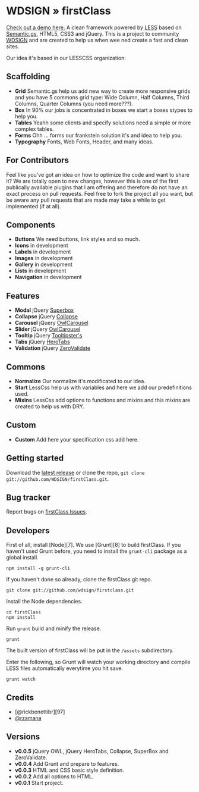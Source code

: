 WDSIGN » firstClass
=====================================
[Check out a demo here.](http://firstClass.wdsign.com.br)
A clean framework powered by [LESS][1] based on [Semantic.gs][2], HTML5, CSS3 and jQuery.
This is a project to community [WDSIGN][99] and are created to help us when wee ned create a fast and clean sites.

Our idea it's based in our LESSCSS organization:

## Scaffolding

* **Grid**
    Semantic.gs help us add new way to create more responsive grids and you have 5 commons grid type: Wide Column, Half Columns, Third Columns, Quarter Columns  (you need more???).
* **Box**
    In 90% our jobs is concentrated in boxes we start a boxes stypes to help you.
* **Tables**
    Yeahh some clients and specify solutions need a simple or more complex tables.
* **Forms**
    Ohh ... forms our frankstein solution it's and idea to help you.
* **Typography**
    Fonts, Web Fonts, Header, and many ideas.

For Contributors
----------------

Feel like you've got an idea on how to optimize the code and want to share it? We are totally open to new changes, however this is one of the first publically available plugins that I am offering and therefore do not have an exact process on pull requests. Feel free to fork the project all you want, but be aware any pull requests that are made may take a while to get implemented (if at all).


## Components

* **Buttons**
    We need buttons, link styles and so much.
* **Icons**
    in development
* **Labels**
    in development
* **Images**
    in development
* **Gallery**
    in development
* **Lists**
    in development
* **Navigation**
    in development

## Features

* **Modal**
    jQuery [Superbox][20]
* **Collapse**
    jQuery [Collapse][21]
* **Carousel**
    jQuery [OwlCarousel][22]
* **Slider**
    jQuery [OwlCarousel][22]
* **Tooltip**
    jQuery [Tooltipster's][23]
* **Tabs**
    jQuery [HeroTabs][24]
* **Validation**
    jQuery [ZeroValidate][25]
    
## Commons

* **Normalize**
    Our normalize it's modificated to our idea.
* **Start**
    LessCss help us with variables and here we add our predefinitions used.
* **Mixins**
    LessCss add options to functions and mixins and this mixins are created to help us with DRY.
    
## Custom
* **Custom**
    Add here your specification css add here.
    
## Getting started

Download the [latest release][5] or clone the repo, `git clone git://github.com/WDSIGN/firstClass.git`.

## Bug tracker

Report bugs on [firstClass Issues][6].

## Developers

First of all, install [Node][7]. We use [Grunt][8] to build firstClass. If you haven't used Grunt before, you need to install the `grunt-cli` package as a global install.

```
npm install -g grunt-cli
```

If you haven't done so already, clone the firstClass git repo.

```
git clone git://github.com/wdsign/firstclass.git
```
Install the Node dependencies.

```
cd firstClass
npm install
```

Run `grunt` build and minify the release.

```
grunt
```

The built version of firstClass will be put in the `/assets` subdirectory.

Enter the following, so Grunt will watch your working directory and compile LESS files automatically everytime you hit save.

```
grunt watch
```


## Credits

- [@rickbenettibr][97]
- [@rzamana][98]


## Versions

- **v0.0.5** jQuery OWL, jQuery HeroTabs, Collapse, SuperBox and ZeroValidate.
- **v0.0.4** Add Grunt and prepare to features.
- **v0.0.3** HTML and CSS basic style definition.
- **v0.0.2** Add all options to HTML.
- **v0.0.1** Start project.


[1]: http://lesscss.org/
[2]: https://github.com/twigkit/semantic.gs/
[3]: http://twitter.com/rickbenettibr
[4]: http://twitter.com/rzamana
[5]: https://github.com/WDSIGN/firstClass/zipball/master
[6]: https://github.com/wdsign/firstclass/issues?state=open


[20]:https://github.com/WDSIGN/jquery-superbox
[21]: https://github.com/WDSIGN/jQuery-Collapse
[22]: https://github.com/WDSIGN/OwlCarousel
[23]: https://github.com/WDSIGN/tooltipster
[24]: https://github.com/WDSIGN/jquery.herotabs
[25]: https://github.com/WDSIGN/zerovalidate

[98]: http://nodejs.org/
[98]: http://gruntjs.com
[99]: https://plus.google.com/u/0/communities/104431911254900556469
